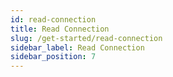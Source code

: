 ```yaml
---
id: read-connection
title: Read Connection
slug: /get-started/read-connection
sidebar_label: Read Connection
sidebar_position: 7
---
```

